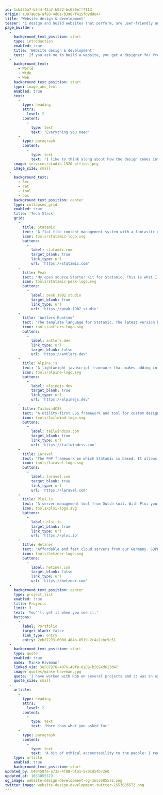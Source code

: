 ```yaml
---
id: 1cb325a7-b544-42a7-b052-bc639eff7113
origin: a397a0da-af80-4d0a-b398-f415fd9dd847
title: 'Website design & development'
teaser: 'I design and build websites that perform, are user-friendly and accessible.'
page_builder:
  -
    background_text_position: start
    type: introduction
    enabled: true
    title: 'Website design & development'
    text: 'If you ask me to build a website, you get a designer for free. From the initial plans to service after delivery.'
  -
    background_text:
      - World
      - Wide
      - Web
    background_text_position: start
    type: image_and_text
    enabled: true
    text:
      -
        type: heading
        attrs:
          level: 2
        content:
          -
            type: text
            text: 'Everything you need'
      -
        type: paragraph
        content:
          -
            type: text
            text: 'I like to think along about how the design comes into fruition. This way you also get the best experience with Statamic. I work for my own clients, but I also regularly look for collaborations with creative agencies and it is precisely this variety that makes me enjoy sitting (or standing) at my desk every day.'
    image: services/studio-1920-office.jpeg
    image_size: small
  -
    background_text:
      - Sec
      - ret
      - tool
      - box
    background_text_position: center
    type: collapsed_grid
    enabled: true
    title: 'Tech Stack'
    grid:
      -
        title: Statamic
        text: 'A flat file content management system with a fantastic control panel for my clients.'
        icon: tools/statamic-logo.svg
        buttons:
          -
            label: statamic.com
            target_blank: true
            link_type: url
            url: 'https://statamic.com'
      -
        title: Peak
        text: 'My open source Starter Kit for Statamic. This is what I (and lots of others) use to develop all my websites upon.'
        icon: tools/statamic-peak-logo.svg
        buttons:
          -
            label: peak.1902.studio
            target_blank: true
            link_type: url
            url: 'https://peak.1902.studio'
      -
        title: 'Antlers Runtime'
        text: 'The template language for Statamic. The latest version has been completely rewritten by the unsurpassed John Koster.'
        icon: tools/antlers-logo.svg
        buttons:
          -
            label: antlers.dev
            link_type: url
            target_blank: false
            url: 'https://antlers.dev'
      -
        title: Alpine.js
        text: 'A lightweight javascript framework that makes adding interactive elements easy and fun.'
        icon: tools/alpine-logo.svg
        buttons:
          -
            label: alpinejs.dev
            target_blank: true
            link_type: url
            url: 'https://alpinejs.dev'
      -
        title: TailwindCSS
        text: 'A utility-first CSS framework and tool for custom design systems.'
        icon: tools/tailwind-logo.svg
        buttons:
          -
            label: tailwindcss.com
            target_blank: true
            link_type: url
            url: 'https://tailwindcss.com'
      -
        title: Laravel
        text: 'The PHP framework on which Statamic is based. It allows me to add bespoke functionality to my websites.'
        icon: tools/laravel-logo.svg
        buttons:
          -
            label: laravel.com
            target_blank: true
            link_type: url
            url: 'https://laravel.com'
      -
        title: Ploi.io
        text: 'A server management tool from Dutch soil. With Ploi you can easily configure servers and put projects online.'
        icon: tools/ploi-logo.svg
        buttons:
          -
            label: ploi.io
            target_blank: true
            link_type: url
            url: 'https://ploi.io'
      -
        title: Hetzner
        text: 'Affordable and fast cloud servers from our Germany. GDPR compliant.'
        icon: tools/hetzner-logo.svg
        buttons:
          -
            label: hetzner.com
            target_blank: false
            link_type: url
            url: 'https://hetzner.com'
  -
    background_text_position: center
    type: project_list
    enabled: true
    title: Projects
    limit: 3
    text: 'You''ll get it when you see it.'
    buttons:
      -
        label: Portfolio
        target_blank: false
        link_type: entry
        entry: 7eb87293-600d-404b-8519-2c4a2ebc9e51
  -
    background_text_position: start
    type: quote
    enabled: true
    name: 'Minke Haveman'
    linked_via: 3e587978-4076-49fa-8189-b5694d623d47
    image: quotes/minke-haveman.jpg
    quote: 'I have worked with Rob on several projects and it was an excellent experience. Rob is an absolute expert, works quickly, precisely, transparently and provides proactive advice. Plus, the cms he uses is definitely one of the nicest systems I''ve come across.'
    quote_size: small
  -
    article:
      -
        type: heading
        attrs:
          level: 2
        content:
          -
            type: text
            text: 'More than what you asked for'
      -
        type: paragraph
        content:
          -
            type: text
            text: 'A bit of ethical accountability to the people: I reduce the CO₂ emissions of my websites by reducing assets and keeping the bandwidth of a page visit as low as possible. I have a big focus on usability and accessibility. At the same time, I understand that websites must perform well to contribute to marketing goals. Fortunately, managing your website is a piece of cake, because I know how you can use Statamic for this. That also applies to front-end development: I like to create that extra animation or that effect that benefits the User Interface.'
    type: article
    enabled: true
    background_text_position: start
updated_by: b40458fa-e73a-4f88-bfa1-570cd54b72e0
updated_at: 1653055579
og_image: website-design-development-og-1653085572.png
twitter_image: website-design-development-twitter-1653085572.png
---
```

